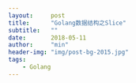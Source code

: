 ```yaml
---
layout:     post
title:      "Golang数据结构之Slice"
subtitle:   ""
date:       2018-05-11
author:     "min"
header-img: "img/post-bg-2015.jpg"
tags:
    - Golang
---
```

